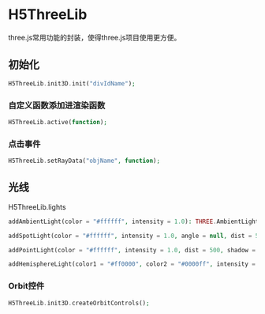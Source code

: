 # H5ThreeLib

three.js常用功能的封装，使得three.js项目使用更方便。

## 初始化

```php
H5ThreeLib.init3D.init("divIdName");
```
### 自定义函数添加进渲染函数

```php
H5ThreeLib.active(function);
```
### 点击事件

```php
H5ThreeLib.setRayData("objName", function);
```

## 光线
H5ThreeLib.lights

```php
addAmbientLight(color = "#ffffff", intensity = 1.0): THREE.AmbientLight
```

```php
addSpotLight(color = "#ffffff", intensity = 1.0, angle = null, dist = 500, shadow = null): THREE.SpotLight
```

 ```php
addPointLight(color = "#ffffff", intensity = 1.0, dist = 500, shadow = null): THREE.PointLight
```

```php
addHemisphereLight(color1 = "#ff0000", color2 = "#0000ff", intensity = 1.0): THREE.HemisphereLight
```



### Orbit控件

```php
H5ThreeLib.init3D.createOrbitControls();
```

